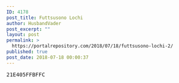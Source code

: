```yaml
---
ID: 4178
post_title: Futtsusono Lochi
author: HusbandVader
post_excerpt: ""
layout: post
permalink: >
  https://portalrepository.com/2018/07/18/futtsusono-lochi-2/
published: true
post_date: 2018-07-18 00:00:37
---
```

<pre>21E405FFBFFC</pre>
